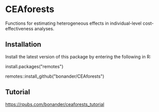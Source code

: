 # CEAforests

Functions for estimating heterogeneous effects in individual-level cost-effectiveness analyses.

## Installation

Install the latest version of this package by entering the following in R:

install.packages("remotes")

remotes::install_github("bonander/CEAforests")

## Tutorial 

https://rpubs.com/bonander/ceaforests_tutorial
